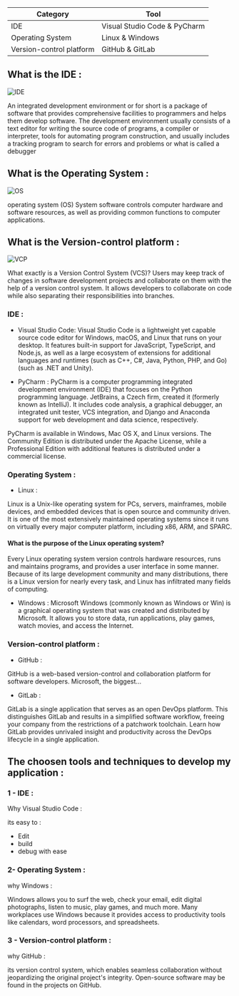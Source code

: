 |Category|Tool
|-----|-----
|IDE | Visual Studio Code & PyCharm
|Operating System| Linux & Windows
|Version-control platform| GitHub & GitLab

## What is the IDE :

![IDE](https://encrypted-tbn0.gstatic.com/images?q=tbn:ANd9GcQpuYIfJXXARR1-bRxROAwKZWuv-RZfQkf6iQ&usqp=CAU )

An integrated development environment or for short is a package of software that provides comprehensive facilities to programmers and helps them develop software. 
The development environment usually consists of a text editor for writing the source code of programs, a compiler or interpreter, tools for automating program construction, and usually includes a tracking program to search for errors and problems or what is called a debugger

## What is the Operating System : 

![OS](https://encrypted-tbn0.gstatic.com/images?q=tbn:ANd9GcSqdqhHYNRyvJRPVzr4LDmQgR04-RH-XIlWcg&usqp=CAU)

operating system (OS) System software controls computer hardware and software resources, as well as providing common functions to computer applications.

## What is the Version-control platform :

![VCP](https://encrypted-tbn0.gstatic.com/images?q=tbn:ANd9GcSHSBSF57PyKzXW2cQtzuAq93y2QzsGp3xKsw&usqp=CAU)

What exactly is a Version Control System (VCS)? Users may keep track of changes in software development projects and collaborate on them with the help of a version control system.
It allows developers to collaborate on code while also separating their responsibilities into branches.

### IDE : 
+ Visual Studio Code:
 Visual Studio Code is a lightweight yet capable source code editor for Windows, macOS, and Linux that runs on your desktop.
 It features built-in support for JavaScript, TypeScript, and Node.js, as well as a large ecosystem of extensions for additional languages and runtimes (such as C++, C#, Java, Python, PHP, and Go) (such as .NET and Unity).
 
 + PyCharm :
  PyCharm is a computer programming integrated development environment (IDE) that focuses on the Python programming language. JetBrains, a Czech firm, created it (formerly known as IntelliJ). It includes code analysis, a graphical debugger, an integrated unit tester, VCS integration, and Django and Anaconda support for web development and data science, respectively. 

  PyCharm is available in Windows, Mac OS X, and Linux versions. The Community Edition is distributed under the Apache License, while a Professional Edition with additional features is distributed under a commercial license.
  
  ### Operating System :
  
  + Linux : 
  
  Linux is a Unix-like operating system for PCs, servers, mainframes, mobile devices, and embedded devices that is open source and community driven. It is one of the most extensively maintained operating systems since it runs on virtually every major computer platform, including x86, ARM, and SPARC.

 #### What is the purpose of the Linux operating system?
Every Linux operating system version controls hardware resources, runs and maintains programs, and provides a user interface in some manner. Because of its large development community and many distributions, there is a Linux version for nearly every task, and Linux has infiltrated many fields of computing.

+ Windows : 
Microsoft Windows (commonly known as Windows or Win) is a graphical operating system that was created and distributed by Microsoft.
It allows you to store data, run applications, play games, watch movies, and access the Internet.

### Version-control platform : 

+ GitHub : 

 GitHub is a web-based version-control and collaboration platform for software developers. Microsoft, the biggest...
 
 + GitLab : 
 
 GitLab is a single application that serves as an open DevOps platform. This distinguishes GitLab and results in a simplified software workflow, freeing your company from the restrictions of a patchwork toolchain.
 Learn how GitLab provides unrivaled insight and productivity across the DevOps lifecycle in a single application.
 
 ## The choosen tools and techniques to develop my application :
 
 ### 1 - IDE : 
 
 Why Visual Studio Code :
 
 its easy to :
 +  Edit 
 +  build
 +  debug with ease

### 2- Operating System : 

why Windows :

Windows allows you to surf the web,
check your email, edit digital photographs, listen to music, 
play games, and much more. Many workplaces use Windows because it provides access to productivity tools like calendars,
word processors, and spreadsheets.

### 3 - Version-control platform : 

why GitHub : 

its version control system, which enables seamless collaboration without jeopardizing the original project's integrity. Open-source software may be found in the projects on GitHub.

